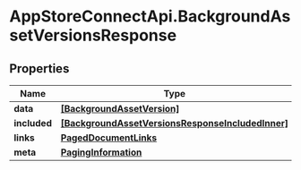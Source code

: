# AppStoreConnectApi.BackgroundAssetVersionsResponse

## Properties

Name | Type | Description | Notes
------------ | ------------- | ------------- | -------------
**data** | [**[BackgroundAssetVersion]**](BackgroundAssetVersion.md) |  | 
**included** | [**[BackgroundAssetVersionsResponseIncludedInner]**](BackgroundAssetVersionsResponseIncludedInner.md) |  | [optional] 
**links** | [**PagedDocumentLinks**](PagedDocumentLinks.md) |  | 
**meta** | [**PagingInformation**](PagingInformation.md) |  | [optional] 


